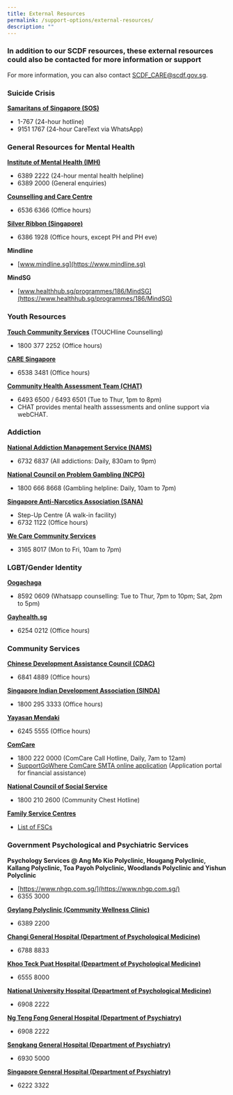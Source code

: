 ```yaml
---
title: External Resources
permalink: /support-options/external-resources/
description: ""
---
```

### In addition to our SCDF resources, these external resources could also be contacted for more information or support
For more information, you can also contact SCDF_CARE@scdf.gov.sg.

### Suicide Crisis 
**[Samaritans of Singapore (SOS)](https://www.sos.org.sg/)**
* 1-767 (24-hour hotline)
* 9151 1767 (24-hour CareText via WhatsApp)

### General Resources for Mental Health
**[Institute of Mental Health (IMH)](https://www.imh.com.sg/Pages/default.aspx)**
* 6389 2222 (24-hour mental health helpline)
* 6389 2000 (General enquiries)

**[Counselling and Care Centre](https://counsel.org.sg/)**
* 6536 6366 (Office hours)

**[Silver Ribbon (Singapore)](https://www.silverribbonsingapore.com/index.html)**
* 6386 1928 (Office hours, except PH and PH eve)

**Mindline**
* [www.mindline.sg](https://www.mindline.sg)

**MindSG**
* [www.healthhub.sg/programmes/186/MindSG](https://www.healthhub.sg/programmes/186/MindSG)

### Youth Resources
**[Touch Community Services](https://www.touch.org.sg/)** (TOUCHline Counselling)
* 1800 377 2252 (Office hours)

**[CARE Singapore](https://care.sg/)**
* 6538 3481 (Office hours)

**[Community Health Assessment Team (CHAT)](https://www.imh.com.sg/CHAT/Pages/default.aspx)**
* 6493 6500 / 6493 6501 (Tue to Thur, 1pm to 8pm)
* CHAT provides mental health asssessments and online support via webCHAT.

### Addiction
**[National Addiction Management Service (NAMS)](https://www.nams.sg/Pages/default.aspx)**
* 6732 6837 (All addictions: Daily, 830am to 9pm)

**[National Council on Problem Gambling (NCPG)](https://www.ncpg.org.sg/)** 
* 1800 666 8668 (Gambling helpline: Daily, 10am to 7pm)

**[Singapore Anti-Narcotics Association (SANA)](https://www.sana.org.sg/)**
* Step-Up Centre (A walk-in facility)
* 6732 1122 (Office hours)

**[We Care Community Services](https://www.wecare.org.sg/)**
* 3165 8017 (Mon to Fri, 10am to 7pm)

### LGBT/Gender Identity
**[Oogachaga](https://oogachaga.com/)**
* 8592 0609 (Whatsapp counselling: Tue to Thur, 7pm to 10pm; Sat, 2pm to 5pm)

**[Gayhealth.sg](https://www.gayhealth.sg/)**
* 6254 0212 (Office hours)

### Community Services 
**[Chinese Development Assistance Council (CDAC)](https://www.cdac.org.sg/en/)**
* 6841 4889 (Office hours)

**[Singapore Indian Development Association (SINDA)](https://www.sinda.org.sg/)**
* 1800 295 3333 (Office hours)

**[Yayasan Mendaki](https://www.mendaki.org.sg/)**
* 6245 5555 (Office hours)

**[ComCare](https://www.msf.gov.sg/what-we-do/comcare)**
* 1800 222 0000 (ComCare Call Hotline, Daily, 7am to 12am)
* [SupportGoWhere ComCare SMTA online application](https://supportgowhere.life.gov.sg/schemes/COMCARE-SMTA/comcare-short-to-medium-term-assistance-smta ) (Application portal for financial assistance)

**[National Council of Social Service](https://www.comchest.gov.sg/)**
* 1800 210 2600 (Community Chest Hotline)

**[Family Service Centres](https://www.msf.gov.sg/our-services/directories)**
* [List of FSCs](https://www.msf.gov.sg/docs/default-source/default-document-library/list-of-fscs-in-operation.pdf?sfvrsn=a5c56cc_3) 


### Government Psychological and Psychiatric Services
**Psychology Services @ Ang Mo Kio Polyclinic, Hougang Polyclinic, Kallang Polyclinic, Toa Payoh Polyclinic, Woodlands Polyclinic and Yishun Polyclinic**
* [https://www.nhgp.com.sg/](https://www.nhgp.com.sg/)
* 6355 3000

**[Geylang Polyclinic (Community Wellness Clinic)](https://www.imh.com.sg/Clinical-Services/Outpatient-Clinics/Pages/Community-Wellness-Clinic.aspx)**
* 6389 2200

**[Changi General Hospital (Department of Psychological Medicine)](https://www.cgh.com.sg/patient-care/specialties-services/psychological-medicine)**
* 6788 8833

**[Khoo Teck Puat Hospital (Department of Psychological Medicine)](https://www.ktph.com.sg/services/medical-specialties/psychological-medicine)**
* 6555 8000

**[National University Hospital (Department of Psychological Medicine)](https://www.nuh.com.sg/our-services/Specialties/Psychological-Medicine/Pages/default.aspx)**
* 6908 2222

**[Ng Teng Fong General Hospital (Department of Psychiatry)](https://www.ntfgh.com.sg/Our-Services/Clinical-Services/Pages/Psychiatry.aspx)**
* 6908 2222

**[Sengkang General Hospital (Department of Psychiatry)](https://www.skh.com.sg/patient-care/specialties-services/department-of-psychiatry)**
* 6930 5000

**[Singapore General Hospital (Department of Psychiatry)](https://www.sgh.com.sg/patient-care/specialties-services/psychiatry-overview)**
* 6222 3322